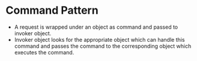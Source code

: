 # Command Pattern

*  A request is wrapped under an object as command and passed to invoker object. 
*  Invoker object looks for the appropriate object which can handle this command and passes the command to the corresponding object which executes the command.

